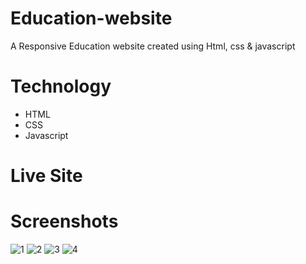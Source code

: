 # Education-website
A Responsive Education website created using Html, css &amp; javascript


# Technology
- HTML
- CSS
- Javascript

# Live Site

# Screenshots
![1](https://github.com/Evilking009/Education-website/assets/4027728/86f2f8e3-89c4-40c7-baff-63ca2488174f)
![2](https://github.com/Evilking009/Education-website/assets/4027728/94f8f57c-99ee-44c6-9943-1a5817ea6674)
![3](https://github.com/Evilking009/Education-website/assets/4027728/40dae378-a8ff-4f43-af98-107842421379)
![4](https://github.com/Evilking009/Education-website/assets/4027728/8748d8c2-88af-42c2-b42a-388a7ae4ccc4)



